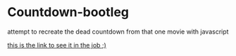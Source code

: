 # Countdown-bootleg
attempt to recreate the dead countdown from that one movie with javascript

[this is the link to see it in the job ;)](https://pandadiestro.github.io/Countdown-bootleg/Code%20n%20stuff/)
